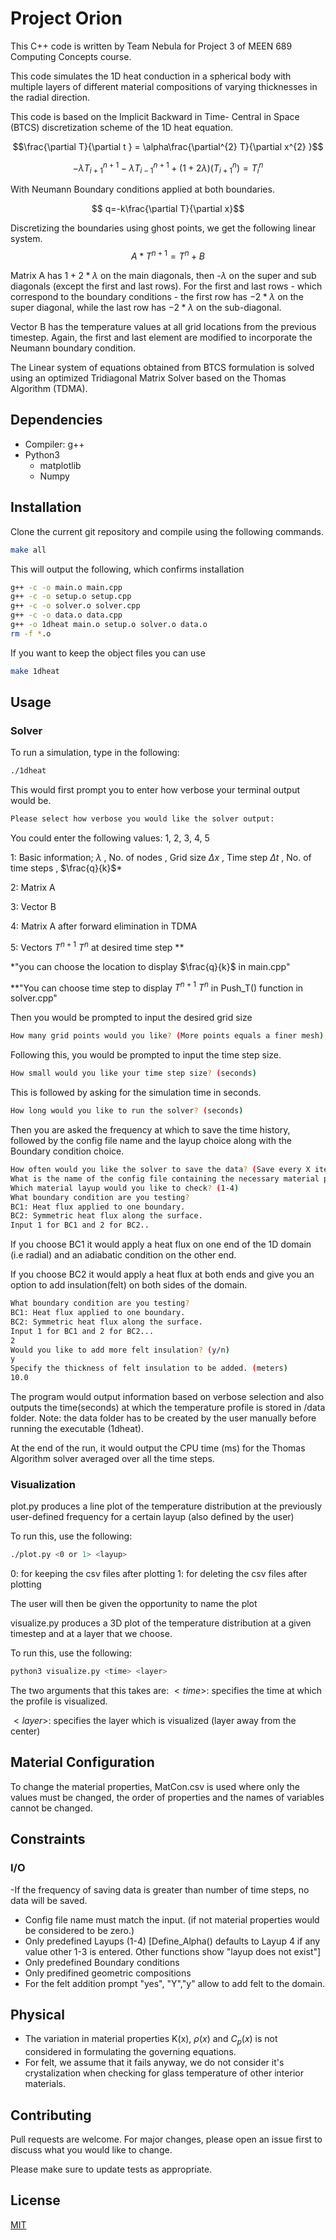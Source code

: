 # Project Orion
This C++ code is written by Team Nebula for Project 3 of MEEN 689 Computing Concepts course.

This code simulates the 1D heat conduction in a spherical body with multiple layers of different material compositions of varying thicknesses in the radial direction.

This code is based on the Implicit Backward in Time- Central in Space (BTCS) discretization scheme of the 1D heat equation.

$$\frac{\partial T}{\partial t } = \alpha\frac{\partial^{2} T}{\partial x^{2} }$$

$$-{\lambda T_{i+1}^{n+1}}  - \lambda T_{i-1}^{n+1} + (1 + 2\lambda)(T_{i+1}^{n}) = T_{i}^{n}$$

With Neumann Boundary conditions applied at both boundaries. 

$$ q=-k\frac{\partial T}{\partial x}$$

Discretizing the boundaries using ghost points, we get the following linear system.
$$ A*T^{n+1} = T^{n} + B$$

Matrix A has $1+2*\lambda$ on the main diagonals, then -$\lambda$ on the super and sub diagonals (except the first and last rows). For the first and last rows - which correspond to the boundary conditions - the first row has $-2*\lambda$ on the super diagonal, while the last row has $-2*\lambda$ on the sub-diagonal.

Vector B has the temperature values at all grid locations from the previous timestep. Again, the first and last element are modified to incorporate the Neumann boundary condition. 


The Linear system of equations obtained from BTCS formulation is solved using an optimized Tridiagonal Matrix Solver based on the Thomas Algorithm (TDMA).

  
## Dependencies

- Compiler: g++
- Python3
  - matplotlib
  - Numpy

## Installation

Clone the current git repository and compile using the following commands.
```bash
make all
```
This will output the following, which confirms installation
```bash
g++ -c -o main.o main.cpp
g++ -c -o setup.o setup.cpp
g++ -c -o solver.o solver.cpp
g++ -c -o data.o data.cpp
g++ -o 1dheat main.o setup.o solver.o data.o
rm -f *.o
```
If you want to keep the object files you can use
```bash
make 1dheat
```
## Usage
### Solver
To run a simulation, type in the following:
```bash
./1dheat
```
This would first prompt you to enter how verbose your terminal output would be.
```bash
Please select how verbose you would like the solver output:
```
You could enter the following values: 1, 2, 3, 4, 5
 

1: Basic information; $\lambda$ , No. of nodes , Grid size $\Delta x$ , Time step $\Delta t$ , No. of time steps , $\frac{q}{k}$*

2: Matrix A

3: Vector B 

4: Matrix A after forward elimination in TDMA

5: Vectors $T^{n+1}$ $T^{n}$ at desired time step **



*"you can choose the location to display $\frac{q}{k}$ in main.cpp"

**"You can choose time step to display $T^{n+1}$ $T^{n}$ in Push_T() function in solver.cpp"


Then you would be prompted to input the desired grid size
```bash
How many grid points would you like? (More points equals a finer mesh)
```
Following this, you would be prompted to input the time step size.
```bash
How small would you like your time step size? (seconds)
```
This is followed by asking for the simulation time in seconds.

```bash
How long would you like to run the solver? (seconds)
```

Then you are asked the frequency at which to save the time history, followed by the config file name and the layup choice along with the Boundary condition choice.
```bash
How often would you like the solver to save the data? (Save every X iterations)
What is the name of the config file containing the necessary material properties?
Which material layup would you like to check? (1-4)
What boundary condition are you testing?
BC1: Heat flux applied to one boundary.
BC2: Symmetric heat flux along the surface.
Input 1 for BC1 and 2 for BC2..
```
If you choose BC1 it would apply a heat flux on one end of the 1D domain (i.e radial) and an adiabatic condition on the other end.

If you choose BC2 it would apply a heat flux at both ends and give you an option to add insulation(felt) on both sides of the domain.

```bash
What boundary condition are you testing?
BC1: Heat flux applied to one boundary.
BC2: Symmetric heat flux along the surface.
Input 1 for BC1 and 2 for BC2...
2
Would you like to add more felt insulation? (y/n)
y
Specify the thickness of felt insulation to be added. (meters)
10.0
```
The program would output information based on verbose selection and also outputs the time(seconds) at which the temperature profile is stored in /data folder. Note: the data folder has to be created by the user manually before running the executable (1dheat).

At the end of the run, it would output the CPU time (ms) for the Thomas Algorithm solver averaged over all the time steps.
### Visualization

plot.py produces a line plot of the temperature distribution at the previously user-defined frequency for a certain layup (also defined by the user)

To run this, use the following:
```bash
./plot.py <0 or 1> <layup>
```
0: for keeping the csv files after plotting
1: for deleting the csv files after plotting

The user will then be given the opportunity to name the plot

visualize.py produces a 3D plot of the temperature distribution at a given timestep and at a layer that we choose.

To run this, use the following:
```bash
python3 visualize.py <time> <layer>
```
The two arguments that this takes are:
$<time>$: specifies the time at which the profile is visualized.

$<layer>$: specifies the layer which is visualized (layer away from the center)

## Material Configuration 
To change the material properties, MatCon.csv is used where only the values must be changed, the order of properties and the names of variables cannot be changed.

## Constraints
### I/O
-If the frequency of saving data is greater than number of time steps, no data will be saved.
- Config file name must match the input. (if not material properties would be considered to be zero.) 
- Only predefined Layups (1-4) [Define_Alpha() defaults to Layup 4 if any value other 1-3 is entered. Other functions show "layup does not exist"]
- Only predefined Boundary conditions
- Only predifined geometric compositions
- For the felt addition prompt "yes", "Y","y" allow to add felt to the domain.
## Physical
- The variation in material properties K(x), $\rho(x)$ and $C_{p}(x)$ is not considered in formulating the governing equations.
- For felt, we assume that it fails anyway, we do not consider it's crystalization when checking for glass temperature of other interior materials. 
## Contributing

Pull requests are welcome. For major changes, please open an issue first
to discuss what you would like to change.

Please make sure to update tests as appropriate.

## License

[MIT](https://choosealicense.com/licenses/mit/)

